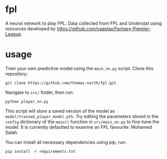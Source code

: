 # fpl
A neural network to play FPL. Data collected from FPL and Understat using resources developed by https://github.com/vaastav/Fantasy-Premier-League.

# usage

Train your own predictive model using the `main_nn.py` script. Clone this repository:

```
git clone https://github.com/thomas-north/fpl.git
```

Navigate to `src/` folder, then run:

```
python player_nn.py
```

This script will store a saved version of the model as `model/trained_player_model.pth`. Try editing the parameters stored in the `config` dictionary of the `main()` function in `src/main_nn.py` to fine-tune the model. It is currently defaulted to examine an FPL favourite: Mohamed Salah. 

You can install all necessary dependencies using pip, run:

```
pip install -r requirements.txt
```
